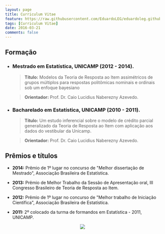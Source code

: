 ```yaml
---
layout: page
title: Curriculum Vitae
feature: https://raw.githubusercontent.com/EduardoLEG/eduardoleg.github.io/master/assets/img/algorithm.png
tags: [Curriculum Vitae]
date: 2016-03-21
comments: false
---
```



## Formação

* ### Mestrado em Estatística, UNICAMP (2012 - 2014).

    > **Título:** Modelos da Teoria de Resposta ao Item assimétricos de grupos múltiplos para respostas politômicas nominais e ordinais sob um enfoque bayesiano

    > **Orientador:** Prof. Dr. Caio Lucidius Naberezny Azevedo.

* ### Bacharelado em Estatística, UNICAMP (2010 - 2011).

    > **Título:** Um estudo inferencial sobre o modelo de crédito parcial generalizado da Teoria de Resposta ao Item com aplicação aos dados do vestibular da Unicamp.

    > **Orientador:** Prof. Dr. Caio Lucidius Naberezny Azevedo.

## Prêmios e títulos

* **2014:** Prêmio de 1º lugar no concurso de "Melhor dissertação de Mestrado", Associação Brasileira de Estatística. 

* **2013:** Prêmio de Melhor Trabalho da Sessão de Apresentação oral, III Congresso Brasileiro de Teoria de Resposta ao Item. 

* **2012:** Prêmio de 1º lugar no concurso de "Melhor trabalho de Iniciação Científica", Associação Brasileira de Estatística. 

* **2011:** 2º colocado da turma de formandos em Estatística - 2011, UNICAMP. 

<center> 
     <figure>
	    <a href="http://lattes.cnpq.br/6295059687055801"><img src="https://raw.githubusercontent.com/EduardoLEG/eduardoleg.github.io/master/assets/img/curriculo_lattes1.png"></a>
     </figure>
</center>
